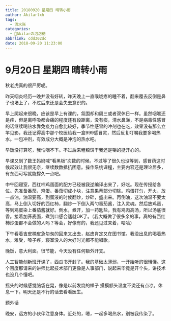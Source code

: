 ```yaml
---
title: 20180920 星期四 晴转小雨
author: Akilarlxh
tags:
  - 流水账
categories:
  - 🍬Akilarの泡泡糖
abbrlink: cdd302dc
date: 2018-09-20 11:23:00
---
```

# 9月20日 星期四 晴转小雨

秋老虎真的很严厉呢。

昨天咽炎经历一晚并没有好转，昨天晚上一直喉咙疼的睡不着，翻来覆去反倒是鼻子也堵上了，不过后来还是会失去意识的。

早上爬起来很晚，应该是早上有课的，氛围却和周三或者双休日一样。虽然咽喉还是疼，但是离呼吸都会痛的程度还有段距离，没有痰，清水鼻涕，不是病毒性感冒的话继续喝热水靠免疫力自愈比较好，季节性感冒的冲剂也在吃，效果没有那么立竿见影，我还记得高中那个校医给我一盒999感冒灵，然后反复叮嘱我要多喝热水。一包冲剂，有效成分大概是冲泡的热水吧。

早饭没打算吃，我怕咽不下。不过后来粗粮饼干我还是嚼的挺开心的。

早课又到了数王妈妈喊“看黑板”次数的时候。不过等了很久也没等到，感冒药这时候起效让我很无奈，继续数数抵抗困意。操作系统课程，主要内容还是理论居多，有东西可写就能撑久一点吧。

中午回寝室，西红柿鸡蛋面的配方已经被我逆编译出来了，好吃。现在传授给各位。先准备番茄，鸡蛋。番茄切成小块，注意果蒂部分切除。鸡蛋打匀，开火，放一点油，油温要高，到蛋液的时候翻炒，炒碎，盛出来。再倒油，这次油温不要太高，马上倒入切好的西红柿，翻炒一下倒入两勺番茄酱，注入灵魂。然后放鸡蛋，等到鸡蛋染上番茄酱就好。倒水，煮开，加一药匙盐，我有鸡肉高汤，所以汤底很香。接着加荞麦面，煮到口感合适就OK了。（我大概做了很多余的事，真的有西红柿炒蛋都不会做的人吗？等会，好像有的，我还见过来着，哈哈）

下午看着吉皮楠皮急匆匆的回来又出去，赵皮肯定又在图书馆。我没出息的喝着热水，难受，嗓子疼，寝室没人的大好时光都不能唱歌。

晚饭，意大利面。很节能，今天没有任何额外开支。

人工智能创新班开课了，西瓜书开封了。我的基础太薄弱，一开始听的很懵懂。这个百度那请来的讲师比起技术部门更像是人事部门，说起来毕竟是开个头，讲技术也没几个懂吧。

摇头的时候感觉脑袋在晃，像是以前发烧的样子 摸摸额头温度不烫还有点凉。休息一下。明天还是不行的话去看看医生。

题外话

晚安，远方的小伙伴注意身体。近处的，嗯，一起多喝热水，别被我传染了。